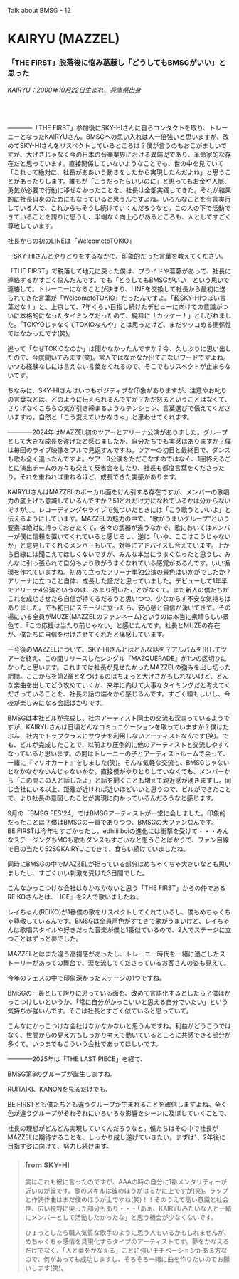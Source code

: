 Talk about BMSG - 12
# KAIRYU (MAZZEL)
### 「THE FIRST」脱落後に悩み葛藤し「どうしてもBMSGがいい」と思った

*KAIRYU：2000年10月22日生まれ、兵庫県出身*

<br/><br/><br/>
————「THE FIRST」参加後にSKY-HIさんに自らコンタクトを取り、トレーニーとなったKAIRYUさん。BMSGへの思い入れは人一倍強いと思いますが、改めてSKY-HIさんをリスペクトしているところは？僕が言うのもおこがましいですが、大げさじゃなく今の日本の音楽業界における異端児であり、革命家的な存在だと思っています。直接関係していないようなことでも、世の中を見ていて「これって絶対に、社長がああいう動きをしたから実現したんだよね」と思うことがあったりします。誰もが「こうだったらいいのに」と思ってもお金や人脈、勇気が必要で行動に移せなかったことを、社長は全部実践してきた。それが結果的に社長自身のためにもなっていると思うんですよね。いろんなことを有言実行している人で、これからもそうし続けていくんだろうなと。この人の下で活動できていることを誇りに思うし、半端なく向上心があるところも、人としてすごく尊敬しています。

社長からの初のLINEは「WelcometoTOKIO」

—SKY-HIさんとやりとりをするなかで、印象的だった言葉を教えてください。

「THE FIRST」で脱落して地元に戻った僕は、プライドや葛藤があって、社長に連絡するかすごく悩んだんです。でも「どうしてもBMSGがいい」という思いで連絡して。トレーニーになることが決まり、LINEを交換して社長から最初に送られてきた言葉が「WelcometoTOKIO」だったんですよ。「超SKY-HIつぽい言葉だな！」と。上京して、7年くらい目指し続けたデビューに向けての意識がついに本格的になったタイミングだったので、純粋に「カッケー！」としびれました。「TOKYOじゃなくてTOKIOなんや」とは思ったけど、まだツッコめる関係性ではなかったです(笑)。

追って「なぜTOKIOなのか」は聞かなかったんですか？今、久しぶりに思い出したので、今度聞いてみます(笑)。常人ではなかなか出てこないワードですよね。いつも経験なしには言えない言葉をくれるので、そこでもリスペクトが止まらないです。

ちなみに、SKY-HIさんはいつもポジティブな印象がありますが、注意やお叱りの言葉などは、どのように伝えられるんですか？ただ怒るということはなくて、さりげなくこちらの気が引き締まるようなテンション、言葉選びで伝えてくださいますね。自然と「こう変えていかなきゃ」と思わせてくれます。

————2024年はMAZZEL初のツアーとアリーナ公演がありました。グループとして大きな成長を遂げたと感じましたが、自分たちでも実感はありますか？僕は毎回のライブ映像をフルで見返すんですね。ツアーの初日と最終日で、ダンスも歌も全く違ったんですよ。ツアー9公演をただこなすのではなく、1回終えるごとに演出チームの方々も交えて反省会をしたり、社長も都度言葉をくださったり。それを重ねれば重ねるほど、成長できた実感があります。

KAIRYUさんはMAZZELのボーカル面をけん引する存在ですが、メンバーの歌唱力の底上げも意識しているんですか？51どれだけ力になれているかは分からないですが。。。レコーディングやライブで気づいたときには「こう歌うといいよ」と伝えるようにしています。MAZZELの魅力の中で、"歌がうまいグループ"という要素は絶対に持っておきたくて。各々の武器が違うなかで、歌においてはメンバーが僕に信頼を置いてくれていると感じるし、逆に「いや、ここはこうじゃないか」と意見してくれるメンバーもいて。対等にアドバイスし合えています。上から目線には聞こえてほしくないですが、みんな本当にうまくなったと思うし、みんなに引っ張られて自分もより歌がうまくなれている感覚があるんです。いい循環を作れていますね。初めて立ったアリーナ単独公演の景色はいかがでしたか？アリーナに立つこと自体、成長した証だと思っていました。デビューして1年半でアリーナ4公演というのは、あまり聞いたことがなくて。まだ新人の僕たちがこれを成功させたら自信が持てるだろうと思いつつ、少なからず不安な気持ちはありました。でも初日にステージに立ったら、安心感と自信が湧いてきて。その場にいる全員がMUZE(MAZZELのファンネーム)というのは本当に素晴らしい景色で、「この応援は当たり前じゃない」と感じたんです。社長とMUZEの存在が、僕たちに自信を付けさせてくれたと痛感しています。

ー今後のMAZZELについて、SKY-HIさんとはどんな話を？アルバムを出してツアーを終え、この間リリースしたシングル『MAZQUERADE』が1つの区切りになったと思います。これまでは社長が見せたかったMAZZELの強みを出し切った期間。ここからを第2章と名づけるのはちょっと大げさかもしれないけど、どんな楽曲を出してどう攻めていくか、来年に向けて大事なタイミングだと考えてくださっていることを、社長の話の端々から感じるんです。すごく頼もしいし、今後が楽しみになる会話ばかりです。

BMSGは本社ビルが完成し、社内アーティスト同士の交流も深まっているようですが、KAIRYUさんは日頃どんなコミュニケーションを取っていますか？僕はたぶん、社内でトップクラスにサウナを利用しないアーティストなんです(笑)。でも、ビルが完成したことで、以前より圧倒的に他のアーティストと交流しやすくなっていると思います。の間はトレーニーの子とアーティストルームで会って、一緒に『マリオカート』をしました(笑)。そんな気軽な交流も、BMSGじゃないとなかなかないんじゃないかな。直接僕がやりとりしていなくても、メンバーから「この間この人と話したよ」と話を聞くことも増えて親近感が湧きますし。同じ会社にいる以上、距離が近ければ近いほどいいと思うので、ビルができたことで、より社長の意図したことが実現に向かっているんだろうなと感じます。

9月の「BMSG FES'24」ではBMSGアーティストが一堂に会しました。印象的だったことは？僕はBMSGの一員でありつつ、BMSGの大ファンなんです。BE:FIRSTは今年もすごかったし、edhiii boiの進化には衝撃を受けて・・・みんなステージングもMCも歌もダンスもすごいなと思うことばかりで、ファン目線で目の当たり52SGKAIRYUにできて、食らい続けていましたね。

同時にBMSGの中でMAZZELが担っている部分はめちゃくちゃ大きいなとも思いましたし、すごくいい刺激を受けた3日間でした。

こんなかっこつけな会社はなかなかないと思う「THE FIRST」からの仲であるREIKOさんとは、「ICE』を2人で歌いましたね。

レイちゃん(REIKO)が1番僕の歌をリスペクトしてくれているし、僕もめちゃくちゃ尊敬しているんです。BMSGは全員声色がすてきで歌がうまいけど、レイちゃんは歌唱スタイルや好きだった音楽が僕と1番似ているので、2人でステージに立つことはずっと夢でした。

MAZZELとはまた違う高揚感があったし、トレーニー時代を一緒に過ごしたストーリーがあっての舞台で、涙を流してくださっているお客さんの姿も見えて。

今年のフェスの中で印象深かったステージの1つですね。

BMSGの一員として誇りに思っている面を、改めて言語化するとしたら？僕はかっこつけしいというか、「常に自分がかっこいいと思える自分でいたい」という気持ちが強いんです。そこは社長とすごく似ていると思っていて。

こんなにかっこつけな会社はなかなかないと思うんですね。利益がどうこうではなく、世間からの見え方もしっかり考えて動いているところに共感できる部分が多くて。いつまでもこういう会社であってほしいです。

————2025年は「THE LAST PIECE」を経て、

BMSG第3のグループが誕生しますね。

RUITAIKI、KANONを見るだけでも、

BE:FIRSTとも僕たちとも違うグループが生まれることを確信しますよね。全く色が違うグループがそれぞれにいろいろな影響をシーンに及ぼしていくことで、

社長の理想がどんどん実現していくんだろうなと。僕たちはその中で社長がMAZZELに期待することを、しっかり成し遂げていきたい。まずは1、2年後に目指す姿に向けて、努力し続けます。



> ### from SKY-HI
> 
> 実はこれも彼に言ったのですが、AAAの時の自分に1番メンタリティーが近いのが彼です。歌のスキルは彼のほうがはるかに上ですが(笑)。ラップと作詞作曲はまだ僕のほうが上ですね(笑)！！そのうえで高い意識と社会性、広い視野に尖った部分もあり・・・「あぁ、KAIRYUみたいな人と一緒にメンバーとして活動したかったな」と思う機会が少なくないです。
> 
> ひょっとしたら職人気質な歌手のように思う人もいるかもしれませんが、めちゃくちゃ感情を具現化するタイプのアーティストです。夢をかなえるだけでなく、「人と夢をかなえる」ことに強いモチベーションがある方なので、何があっても成功しますし、そろそろ一緒に曲を作りたいのでお願いします(笑)。
> 



